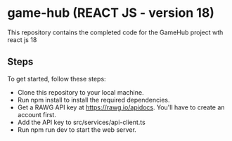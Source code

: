 # game-hub (REACT JS - version 18)
This repository contains the completed code for the GameHub project wth react js 18

## Steps
To get started, follow these steps:

* Clone this repository to your local machine.
* Run npm install to install the required dependencies.
* Get a RAWG API key at https://rawg.io/apidocs. You'll have to create an account first.
* Add the API key to src/services/api-client.ts
* Run npm run dev to start the web server.
